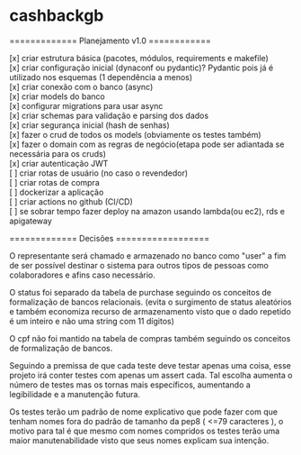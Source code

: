 # cashbackgb


============= Planejamento v1.0 ============

[x] criar estrutura básica (pacotes, módulos, requirements e makefile)  
[x] criar configuração inicial (dynaconf ou pydantic)? Pydantic pois já é utilizado nos esquemas (1 dependência a menos)  
[x] criar conexão com o banco (async)  
[x] criar models do banco  
[x] configurar migrations para usar async  
[x] criar schemas para validação e parsing dos dados  
[x] criar segurança inicial (hash de senhas)  
[x] fazer o crud de todos os models (obviamente os testes também)  
[x] fazer o domain com as regras de negócio(etapa pode ser adiantada se necessária para os cruds)  
[x] criar autenticação JWT  
[ ] criar rotas de usuário (no caso o revendedor)  
[ ] criar rotas de compra  
[ ] dockerizar a aplicação  
[ ] criar actions no github (CI/CD)  
[ ] se sobrar tempo fazer deploy na amazon usando lambda(ou ec2), rds e apigateway  


============= Decisões ==================

O representante será chamado e armazenado no banco como "user" a fim de ser possível destinar o sistema para outros tipos de pessoas como colaboradores e afins caso necessário.

O status foi separado da tabela de purchase seguindo os conceitos de formalização de bancos relacionais. (evita o surgimento de status aleatórios e também economiza recurso de armazenamento visto que o dado repetido é um inteiro e não uma string com 11 dígitos)

O cpf não foi mantido na tabela de compras também seguindo os conceitos de formalização de bancos. 

Seguindo a premissa de que cada teste deve testar apenas uma coisa, esse projeto irá conter testes com apenas um assert cada.
Tal escolha aumenta o número de testes mas os tornas mais específicos, aumentando a legibilidade e a manutenção futura.

Os testes terão um padrão de nome explicativo que pode fazer com que tenham nomes fora do padrão de tamanho da pep8 ( <=79 caracteres ), o motivo para tal é que mesmo com nomes compridos os testes terão uma maior manutenabilidade visto que seus nomes explicam sua intenção.
